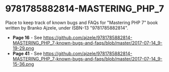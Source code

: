 # 9781785882814-MASTERING_PHP_7
Place to keep track of known bugs and FAQs for "Mastering PHP 7" book written by Branko Ajzele, under ISBN-13 "9781785882814".


* **Page 16** - See https://github.com/ajzele/9781785882814-MASTERING_PHP_7-known-bugs-and-faqs/blob/master/2017-07-14_9-19-29.png
* **Page 41** - See https://github.com/ajzele/9781785882814-MASTERING_PHP_7-known-bugs-and-faqs/blob/master/2017-07-14_9-15-36.png
